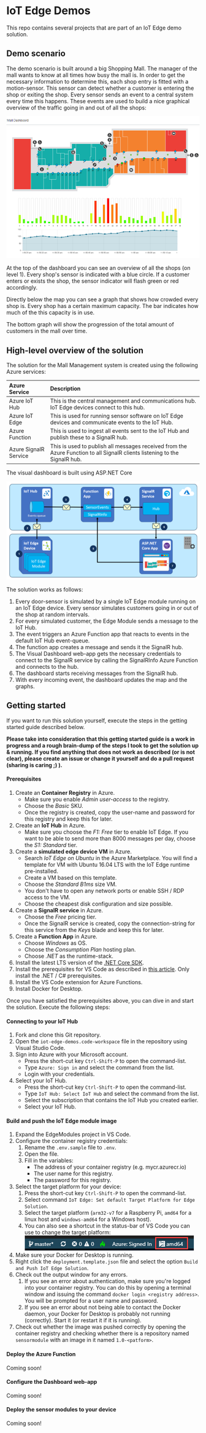# IoT Edge Demos
This repo contains several projects that are part of an IoT Edge demo solution. 

## Demo scenario
The demo scenario is built around a big Shopping Mall. The manager of the mall wants to know at all times how busy the mall is. In order to get the necessary information to determine this, each shop entry is fitted with a motion-sensor. This sensor can detect whether a customer is entering the shop or exiting the shop. Every sensor sends an event to a central system every time this happens. These events are used to build a nice graphical overview of the traffic going in and out of all the shops:

![](img/dashboard.png)

At the top of the dashboard you can see an overview of all the shops (on level 1). Every shop's sensor is indicated with a blue circle. If a customer enters or exists the shop, the sensor indicator will flash green or red accordingly. 

Directly below the map you can see a graph that shows how crowded every shop is. Every shop has a certain maximum capacity. The bar indicates how much of the this capacity is in use. 

The bottom graph will show the progression of the total amount of customers in the mall over time.

## High-level overview of the solution
The solution for the Mall Management system is created using the following Azure services:

| Azure Service | Description |
|:--|:--|
|Azure IoT Hub | This is the central management and communications hub. IoT Edge devices connect to this hub. | 
| Azure IoT Edge | This is used for running sensor software on IoT Edge devices and communicate events to the IoT Hub. |
| Azure Function | This is used to ingest all events sent to the IoT Hub and publish these to a SignalR hub. |
| Azure SignalR Service | This is used to publish all messages received from the Azure Function to all SignalR clients listening to the SignalR hub. |

The visual dashboard is built using ASP.NET Core 

![](img/solution-overview.png)

The solution works as follows:

1. Every door-sensor is simulated by a single IoT Edge module running on an IoT Edge device. Every sensor simulates customers going in or out of the shop at random intervals.
2. For every simulated customer, the Edge Module sends a message to the IoT Hub.
3. The event triggers an Azure Function app that reacts to events in the default IoT Hub event-queue.
4. The function app creates a message and sends it the SignalR hub.
5. The Visual Dashboard web-app gets the necessary credentials to connect to the SignalR service by calling the SignalRInfo Azure Function and connects to the hub.
6. The dashboard starts receiving messages from the SignalR hub.
7. With every incoming event, the dashboard updates the map and the graphs.

## Getting started
If you want to run this solution yourself, execute the steps in the getting started guide described below.

**Please take into consideration that this getting started guide is a work in progress and a rough brain-dump of the steps I took to get the solution up & running. If you find anything that does not work as described (or is not clear), please create an issue or change it yourself and do a pull request (sharing is caring ;) ).**

#### Prerequisites
1. Create an **Container Registry** in Azure. 
	- Make sure you enable *Admin user-access* to the registry.
	- Choose the *Basic* SKU.
	- Once the registry is created, copy the user-name and password for this registry and keep this for later.
2. Create an **IoT Hub** in Azure.
	- Make sure you choose the *F1: Free* tier to enable IoT Edge. If you want to be able to send more than 8000 messages per day, choose the *S1: Standard* tier.
3.  Create a **simulated edge device VM** in Azure. 
	- Search *IoT Edge on Ubuntu* in the Azure Marketplace. You will find a template for VM with Ubuntu 16.04 LTS with the IoT Edge runtime pre-installed.
	- Create a VM based on this template.
	- Choose the *Standard B1ms* size VM.
	- You don't have to open any network ports or enable SSH / RDP access to the VM.
	- Choose the cheapest disk configuration and size possible.
4. Create a **SignalR service** in Azure.
	- Choose the *Free* pricing tier.
	- Once the SignalR service is created, copy the connection-string for this service from the *Keys* blade and keep this for later.
5. Create a **Function App** in Azure.
	- Choose *Windows* as OS.
	- Choose the *Consumption Plan* hosting plan.
	- Choose *.NET* as the runtime-stack.
6. Install the latest LTS version of the [.NET Core SDK](https://dotnet.microsoft.com/download).
7. Install the prerequisites for VS Code as described in [this article](https://docs.microsoft.com/en-us/azure/iot-edge/how-to-vs-code-develop-module). Only install the .NET / C# prerequisites.
8. Install the VS Code extension for Azure Functions.
9. Install Docker for Desktop.

Once you have satisfied the prerequisites above, you can dive in and start the solution. Execute the following steps:

#### Connecting to your IoT Hub
1. Fork and clone this Git repository.
2. Open the `iot-edge-demos.code-workspace` file in the repository using Visual Studio Code.
3. Sign into Azure with your Microsoft account.
	- Press the short-cut key `Ctrl-Shift-P` to open the command-list.
	- Type `Azure: Sign in` and select the command from the list.
	- Login with your credentials.
4. Select your IoT Hub.
	- Press the short-cut key `Ctrl-Shift-P` to open the command-list.
	- Type `IoT Hub: Select IoT Hub` and select the command from the list.
	- Select the subscription that contains the IoT Hub you created earlier.
	- Select your IoT Hub.

#### Build and push the IoT Edge module image
1. Expand the EdgeModules project in VS Code.
2. Configure the container registry credentials:
	1. Rename the `.env.sample` file to `.env`.
	2. Open the file.
	3. Fill in the variables:
		- The address of your container registry (e.g. mycr.azurecr.io)
		- The user name for this registry.
		- The password for this registry.
3. Select the target platform for your device:
	1. Press the short-cut key `Ctrl-Shift-P` to open the command-list.
	2. Select command `IoT Edge: Set default Target Platform for Edge Solution`.
	3. Select the target platform (`arm32-v7` for a Raspberry Pi, `amd64` for a linux host and `windows-amd64` for a Windows host).
	4. You can also see a shortcut in the status-bar of VS Code you can use to change the target platform:  
	![](img/vs-code-target-platform.png)  
4. Make sure your Docker for Desktop is running.
5. Right click the `deployment.template.json` file and select the option `Build and Push IoT Edge Solution`.
6. Check out the output window for any errors.
	1. If you see an error about authentication, make sure you're logged into your container registry. You can do this by opening a terminal window and issuing the command `docker login <registry address>`. You will be prompted for a user name and password.
	2. If you see an error about not being able to contact the Docker daemon, your Docker for Desktop is probably not running (correctly). Start it (or restart it if it is running).
7. Check out whether the image was pushed correctly by opening the container registry and checking whether there is a repository named `sensormodule` with an image in it named `1.0-<patform>`.

#### Deploy the Azure Function
Coming soon!

#### Configure the Dashboard web-app
Coming soon!

#### Deploy the sensor modules to your device
Coming soon!

